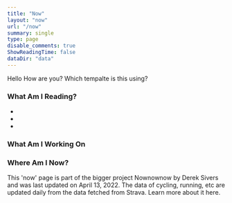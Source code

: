 ```yaml
---
title: "Now"
layout: "now"
url: "/now"
summary: single
type: page
disable_comments: true
ShowReadingTime: false
dataDir: "data"
---
```



Hello How are you? Which tempalte is this using?


### What Am I Reading?

- 
- 
- 


### What Am I Working On


### Where Am I Now?


This 'now' page is part of the bigger project Nownownow by Derek Sivers and was last updated on April 13, 2022.
The data of cycling, running, etc are updated daily from the data fetched from Strava. Learn more about it here.
